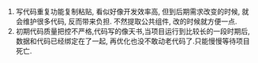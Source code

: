 
1. 写代码重复功能复制粘贴, 看似好像开发效率高, 但到后期需求改变的时候, 就会维护很多代码, 反而带来负担. 不然提取公共组件, 改的时候就方便一点.
2. 初期代码质量把控不严格,代码写的像天书,当项目运行到比较长的一段时期后, 数据和代码已经绑定在了一起, 再优化也没不敢动老代码了.只能慢慢等待项目死亡.
